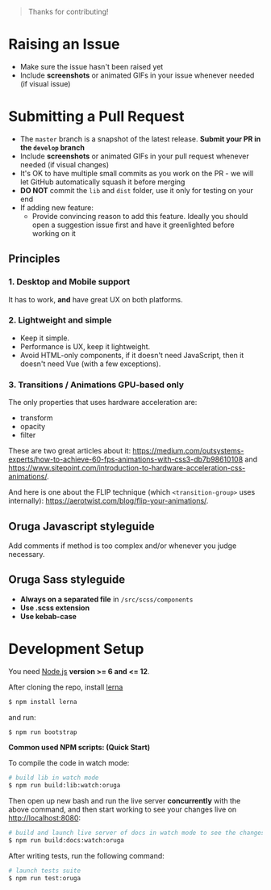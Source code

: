 > Thanks for contributing!

# Raising an Issue

* Make sure the issue hasn't been raised yet
* Include **screenshots** or animated GIFs in your issue whenever needed (if visual issue)

# Submitting a Pull Request

* The ``master`` branch is a snapshot of the latest release. **Submit your PR in the ``develop`` branch**
* Include **screenshots** or animated GIFs in your pull request whenever needed (if visual changes)
* It's OK to have multiple small commits as you work on the PR - we will let GitHub automatically squash it before merging
* **DO NOT** commit the ``lib`` and ``dist`` folder, use it only for testing on your end
* If adding new feature:
    * Provide convincing reason to add this feature. Ideally you should open a suggestion issue first and have it greenlighted before working on it

## Principles

### 1. Desktop and Mobile support

It has to work, **and** have great UX on both platforms.

### 2. Lightweight and simple

* Keep it simple.
* Performance is UX, keep it lightweight.
* Avoid HTML-only components, if it doesn't need JavaScript, then it doesn't need Vue (with a few exceptions).

### 3. Transitions / Animations GPU-based only

The only properties that uses hardware acceleration are:

* transform
* opacity
* filter

These are two great articles about it: https://medium.com/outsystems-experts/how-to-achieve-60-fps-animations-with-css3-db7b98610108 and https://www.sitepoint.com/introduction-to-hardware-acceleration-css-animations/.

And here is one about the FLIP technique (which ``<transition-group>`` uses internally): https://aerotwist.com/blog/flip-your-animations/.

## Oruga Javascript styleguide

Add comments if method is too complex and/or whenever you judge necessary.

## Oruga Sass styleguide

* **Always on a separated file** in ``/src/scss/components``
* **Use .scss extension**
* **Use kebab-case**

# Development Setup

You need [Node.js](http://nodejs.org/) **version >= 6 and <= 12**.

After cloning the repo, install [lerna](https://lerna.js.org/)

```bash
$ npm install lerna
```

and run:

```bash
$ npm run bootstrap
```

**Common used NPM scripts: (Quick Start)**

To compile the code in watch mode:
```bash
# build lib in watch mode
$ npm run build:lib:watch:oruga
```
Then open up new bash and run the live server **concurrently** with the above command, and then start working to see your changes live on [http://localhost:8080](http://localhost:8080):
```bash
# build and launch live server of docs in watch mode to see the changes
$ npm run build:docs:watch:oruga
```

After writing tests, run the following command:
```bash
# launch tests suite
$ npm run test:oruga
```
